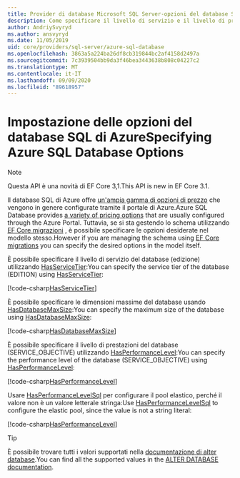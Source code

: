 ```yaml
---
title: Provider di database Microsoft SQL Server-opzioni del database SQL di Azure-EF Core
description: Come specificare il livello di servizio e il livello di prestazioni per il database SQL di Azure con il provider di database Entity Framework Core di SQL Server
author: AndriySvyryd
ms.author: ansvyryd
ms.date: 11/05/2019
uid: core/providers/sql-server/azure-sql-database
ms.openlocfilehash: 3863a5a224ba26df8cb319844bc2af4158d2497a
ms.sourcegitcommit: 7c3939504bb9da3f46bea3443638b808c04227c2
ms.translationtype: MT
ms.contentlocale: it-IT
ms.lasthandoff: 09/09/2020
ms.locfileid: "89618957"
---
```

# <a name="specifying-azure-sql-database-options"></a><span data-ttu-id="19d8d-103">Impostazione delle opzioni del database SQL di Azure</span><span class="sxs-lookup"><span data-stu-id="19d8d-103">Specifying Azure SQL Database Options</span></span>

>[!NOTE]
> <span data-ttu-id="19d8d-104">Questa API è una novità di EF Core 3,1.</span><span class="sxs-lookup"><span data-stu-id="19d8d-104">This API is new in EF Core 3.1.</span></span>

<span data-ttu-id="19d8d-105">Il database SQL di Azure offre [un'ampia gamma di opzioni di prezzo](https://azure.microsoft.com/pricing/details/sql-database/single/) che vengono in genere configurate tramite il portale di Azure.</span><span class="sxs-lookup"><span data-stu-id="19d8d-105">Azure SQL Database provides [a variety of pricing options](https://azure.microsoft.com/pricing/details/sql-database/single/) that are usually configured through the Azure Portal.</span></span> <span data-ttu-id="19d8d-106">Tuttavia, se si sta gestendo lo schema utilizzando [EF Core migrazioni](xref:core/managing-schemas/migrations/index) , è possibile specificare le opzioni desiderate nel modello stesso.</span><span class="sxs-lookup"><span data-stu-id="19d8d-106">However if you are managing the schema using [EF Core migrations](xref:core/managing-schemas/migrations/index) you can specify the desired options in the model itself.</span></span>

<span data-ttu-id="19d8d-107">È possibile specificare il livello di servizio del database (edizione) utilizzando [HasServiceTier](/dotnet/api/Microsoft.EntityFrameworkCore.SqlServerModelBuilderExtensions.HasServiceTier):</span><span class="sxs-lookup"><span data-stu-id="19d8d-107">You can specify the service tier of the database (EDITION) using [HasServiceTier](/dotnet/api/Microsoft.EntityFrameworkCore.SqlServerModelBuilderExtensions.HasServiceTier):</span></span>

[!code-csharp[HasServiceTier](../../../../samples/core/SqlServer/AzureDatabase/AzureSqlContext.cs?name=HasServiceTier)]

<span data-ttu-id="19d8d-108">È possibile specificare le dimensioni massime del database usando [HasDatabaseMaxSize](/dotnet/api/Microsoft.EntityFrameworkCore.SqlServerModelBuilderExtensions.HasDatabaseMaxSize):</span><span class="sxs-lookup"><span data-stu-id="19d8d-108">You can specify the maximum size of the database using [HasDatabaseMaxSize](/dotnet/api/Microsoft.EntityFrameworkCore.SqlServerModelBuilderExtensions.HasDatabaseMaxSize):</span></span>

[!code-csharp[HasDatabaseMaxSize](../../../../samples/core/SqlServer/AzureDatabase/AzureSqlContext.cs?name=HasDatabaseMaxSize)]

<span data-ttu-id="19d8d-109">È possibile specificare il livello di prestazioni del database (SERVICE_OBJECTIVE) utilizzando [HasPerformanceLevel](/dotnet/api/Microsoft.EntityFrameworkCore.SqlServerModelBuilderExtensions.HasPerformanceLevel):</span><span class="sxs-lookup"><span data-stu-id="19d8d-109">You can specify the performance level of the database (SERVICE_OBJECTIVE) using [HasPerformanceLevel](/dotnet/api/Microsoft.EntityFrameworkCore.SqlServerModelBuilderExtensions.HasPerformanceLevel):</span></span>

[!code-csharp[HasPerformanceLevel](../../../../samples/core/SqlServer/AzureDatabase/AzureSqlContext.cs?name=HasPerformanceLevel)]

<span data-ttu-id="19d8d-110">Usare [HasPerformanceLevelSql](/dotnet/api/Microsoft.EntityFrameworkCore.SqlServerModelBuilderExtensions.HasPerformanceLevelSql) per configurare il pool elastico, perché il valore non è un valore letterale stringa:</span><span class="sxs-lookup"><span data-stu-id="19d8d-110">Use [HasPerformanceLevelSql](/dotnet/api/Microsoft.EntityFrameworkCore.SqlServerModelBuilderExtensions.HasPerformanceLevelSql) to configure the elastic pool, since the value is not a string literal:</span></span>

[!code-csharp[HasPerformanceLevel](../../../../samples/core/SqlServer/AzureDatabase/AzureSqlContext.cs?name=HasPerformanceLevelSql)]

>[!TIP]
> <span data-ttu-id="19d8d-111">È possibile trovare tutti i valori supportati nella [documentazione di alter database](/sql/t-sql/statements/alter-database-transact-sql?view=azuresqldb-current&preserve-view=true).</span><span class="sxs-lookup"><span data-stu-id="19d8d-111">You can find all the supported values in the [ALTER DATABASE documentation](/sql/t-sql/statements/alter-database-transact-sql?view=azuresqldb-current&preserve-view=true).</span></span>

